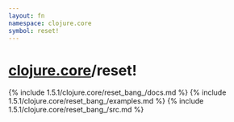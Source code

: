 ```yaml
---
layout: fn
namespace: clojure.core
symbol: reset!
---
```


# [clojure.core](../)/reset!

{% include 1.5.1/clojure.core/reset_bang_/docs.md %}
{% include 1.5.1/clojure.core/reset_bang_/examples.md %}
{% include 1.5.1/clojure.core/reset_bang_/src.md %}

